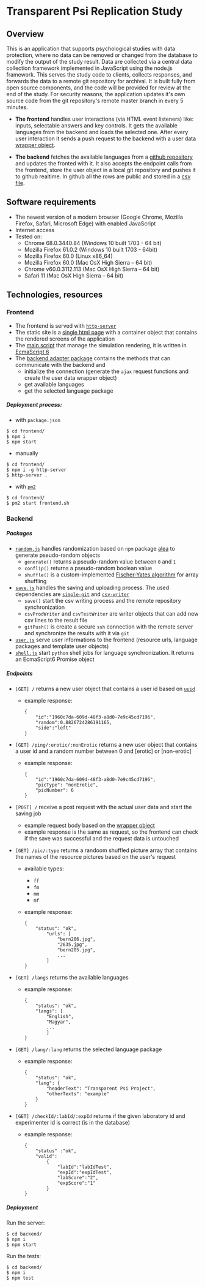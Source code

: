 # Transparent Psi Replication Study

## Overview

This is an application that supports psychological studies with data protection, where no data can be removed or changed from the database to modify the output of the study result. Data are collected via a central data collection framework implemented in JavaScript using the node.js framework. This serves the study code to clients, collects responses, and forwards the data to a remote git repository for archival. It is built fully from open source components, and the code will be provided for review at the end of the study. For security reasons, the application updates it's own source code from the git repository's remote master branch in every 5 minutes.

- **The frontend** handles user interactions (via HTML event listeners) like: inputs, selectable answers and key controls. It gets the available languages from the backend and loads the selected one. After every user interaction it sends a push request to the backend with a user data [wrapper object](wrapper_object.md).

- **The backend** fetches the available languages from a [github repository](https://github.com/gy0p4k/transparent-psi-languages) and updates the fronted with it. It also accepts the endpoint calls from the frontend, store the user object in a local git repository and pushes it to github realtime. In github all the rows are public and stored in a [csv file](https://github.com/gy0p4k/transparent-psi-results/blob/master/results.csv).


## Software requirements

- The newest version of a modern browser (Google Chrome, Mozilla Firefox, Safari, Microsoft Edge) with enabled JavaScript
- Internet access
- Tested on: 
    - Chrome 68.0.3440.84 (Windows 10 built 1703 - 64 bit)
    - Mozilla Firefox 61.0.2 (Windows 10 built 1703 - 64bit)
    - Mozilla Firefox 60.0 (Linux x86_64)
    - Mozilla Firefox 60.0 (Mac OsX High Sierra – 64 bit)
    - Chrome v60.0.3112.113 (Mac OsX High Sierra – 64 bit)
    - Safari 11 (Mac OsX High Sierra – 64 bit)

## Technologies, resources

### Frontend

- The frontend is served with [`http-server`](https://github.com/indexzero/http-server)
- The static site is a [single html page](frontend/index.html) with a container object that contains the rendered screens of the application
- The [main script](frontend/script.js) that manage the simulation rendering, it is written in [EcmaScript 6](http://es6-features.org/)
- The [backend adapter package](frontend/backend-adapter.js) contains the methods that can communicate with the backend and
    - initialize the connection (generate the `ajax` request functions and create the user data wrapper object)
    - get available languages
    - get the selected language package

##### Deployment process:

- with `package.json` 
```shell
$ cd frontend/
$ npm i
$ npm start
```

- manually
```shell
$ cd frontend/
$ npm i -g http-server
$ http-server . 
```

- with [`pm2`](http://pm2.keymetrics.io/)
```shell
$ cd frontend/
$ pm2 start frontend.sh
```

### Backend

##### Packages

- [`random.js`](backend/src/random.js) handles randomization based on `npm` package [alea](https://www.npmjs.com/package/alea) to generate pseudo-random objects 
    -  `generate()` returns a pseudo-random value between `0` and `1`
    -  `conflip()` returns a pseudo-random boolean value
    -  `shuffle()` is a custom-implemented [Fischer-Yates algorithm](https://bost.ocks.org/mike/shuffle/) for array shuffling
- [`save.js`](backend/src/save.js) handles the saving and uploading process. The used dependencies are [`simple-git`](https://www.npmjs.com/package/simple-git) and [`csv-writer`](https://www.npmjs.com/package/csv-writer)
    - `save()` start the csv writing process and the remote repository synchronization
    - `csvProdWriter` and `csvTestWriter` are writer objects that can add new csv lines to the result file
    - `gitPush()` is create a secure `ssh` connection with the remote server and synchronize the results with it via `git`
- [`user.js`](backend/src/user.js) serve user informations to the frontend (resource urls, language packages and template user objects)
- [`shell.js`](backend/src/shell.js) start `python` shell jobs for language synchronization. It returns an EcmaScript6 Promise object

##### Endpoints

- `[GET] /` returns a new user object that contains a user id based on [`uuid`](https://www.npmjs.com/package/uuid)    
    - example response:
    
        ```
        {
            "id":"1960c7da-609d-48f3-a8d0-7e9c45cd7196",
            "random":0.8826724286191165,
            "side":"left"
        }
        ```

- `[GET] /ping/:erotic/:nonErotic` returns a new user object that contains a user id and a random number between 0 and [erotic] or [non-erotic]   
    - example response:
    
        ```
        {
            "id":"1960c7da-609d-48f3-a8d0-7e9c45cd7196",
            "picType": "nonErotic",
            "picNumber": 6
        }
        ```

- `[POST] /` receive a post request with the actual user data and start the saving job
    - example request body based on the [wrapper object](wrapper_object.md)
    - example response is the same as request, so the frontend can check if the save was successful and the  request data is untouched
- `[GET] /pic/:type` returns a randoom shuffled picture array that contains the names of the resource pictures based on the user's request
    - available types:
        - `ff`
        - `fm`
        - `mm`
        - `mf`
    - example response:

        ```
        {
            "status": "ok",
                "urls": [
                    "bern206.jpg",
                    "2635.jpg",
                    "bern205.jpg",
                    ...
                ]
        }
        ```

- `[GET] /langs` returns the available languages    
    - example response:
    
        ```
        {
            "status": "ok",
            "langs": [
                "English",
                "Magyar",
                ...
                ]
        }
        ```

- `[GET] /lang/:lang` returns the selected language package
    - example response:
    
        ```
        {
            "status": "ok",
            "lang": {
                "headerText": "Transparent Psi Project",
                "otherTexts": "example"
            }
        }
        ```

- `[GET] /checkId/:labId/:expId` returns if the given laboratory id and experimenter id is correct (is in the database)
    - example response:
    
        ```
        {
            "status" :"ok",
            "valid":
                {
                    "labId":"labIdTest",
                    "expId":"expIdTest",
                    "labScore":"2",
                    "expScore":"1"
                }
        }
        ```

##### Deployment

Run the server:
```shell
$ cd backend/
$ npm i
$ npm start
```

Run the tests:
```shell
$ cd backend/
$ npm i
$ npm test
```